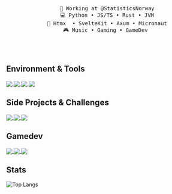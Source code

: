<div align="center">
<pre>
    💼 Working at @StatisticsNorway
    💻 Python • JS/TS • Rust • JVM
    📖 Htmx  • SvelteKit • Axum • Micronaut
    🎮 Music • Gaming • GameDev 
</pre>
<br><br>
</div>

## Environment & Tools
<a href="https://github.com/DanielElisenberg/dotfiles">
  <img align="center" src="https://github-readme-stats.vercel.app/api/pin?username=DanielElisenberg&repo=dotfiles&title_color=fff&icon_color=f9f9f9&text_color=9f9f9f&bg_color=151515" />
</a>
<a href="https://github.com/DanielElisenberg/arch-post-install">
  <img align="center" src="https://github-readme-stats.vercel.app/api/pin?username=DanielElisenberg&repo=arch-post-install&title_color=fff&icon_color=f9f9f9&text_color=9f9f9f&bg_color=151515" />
</a>
<a href="https://github.com/DanielElisenberg/nvim">
  <img align="center" src="https://github-readme-stats.vercel.app/api/pin?username=DanielElisenberg&repo=nvim&title_color=fff&icon_color=f9f9f9&text_color=9f9f9f&bg_color=151515" />
</a>
<a href="https://github.com/DanielElisenberg/zmk-config-corne">
  <img align="center" src="https://github-readme-stats.vercel.app/api/pin?username=DanielElisenberg&repo=zmk-config-corne&title_color=fff&icon_color=f9f9f9&text_color=9f9f9f&bg_color=151515" />
</a>

## Side Projects & Challenges
<a href="https://github.com/DanielElisenberg/advent-of-code">
  <img align="center" src="https://github-readme-stats.vercel.app/api/pin?username=DanielElisenberg&repo=advent-of-code&title_color=fff&icon_color=f9f9f9&text_color=9f9f9f&bg_color=151515" />
</a>
<a href="https://github.com/DanielElisenberg/codecrafters">
  <img align="center" src="https://github-readme-stats.vercel.app/api/pin?username=DanielElisenberg&repo=codecrafters&title_color=fff&icon_color=f9f9f9&text_color=9f9f9f&bg_color=151515" />
</a>
<a href="https://github.com/DanielElisenberg/authonaut">
  <img align="center" src="https://github-readme-stats.vercel.app/api/pin?username=DanielElisenberg&repo=authonaut&title_color=fff&icon_color=f9f9f9&text_color=9f9f9f&bg_color=151515" />
</a>

## Gamedev
<a href="https://github.com/DanielElisenberg/trial-by-combat">
  <img align="center" src="https://github-readme-stats.vercel.app/api/pin?username=DanielElisenberg&repo=trial-by-combat&title_color=fff&icon_color=f9f9f9&text_color=9f9f9f&bg_color=151515" />
</a>
<a href="https://github.com/leiver/KinderKaos">
  <img align="center" src="https://github-readme-stats.vercel.app/api/pin?username=leiver&repo=KinderKaos&title_color=fff&icon_color=f9f9f9&text_color=9f9f9f&bg_color=151515" />
</a>
<a href="https://github.com/DanielElisenberg/simple-retro-td">
  <img align="center" src="https://github-readme-stats.vercel.app/api/pin?username=DanielElisenberg&repo=simple-retro-td&title_color=fff&icon_color=f9f9f9&text_color=9f9f9f&bg_color=151515" />
</a>

## Stats
![Top Langs](https://github-readme-stats.vercel.app/api/top-langs/?username=DanielElisenberg&size_weight=0.5&count_weight=0.5&title_color=fff&icon_color=f9f9f9&text_color=9f9f9f&bg_color=151515)
